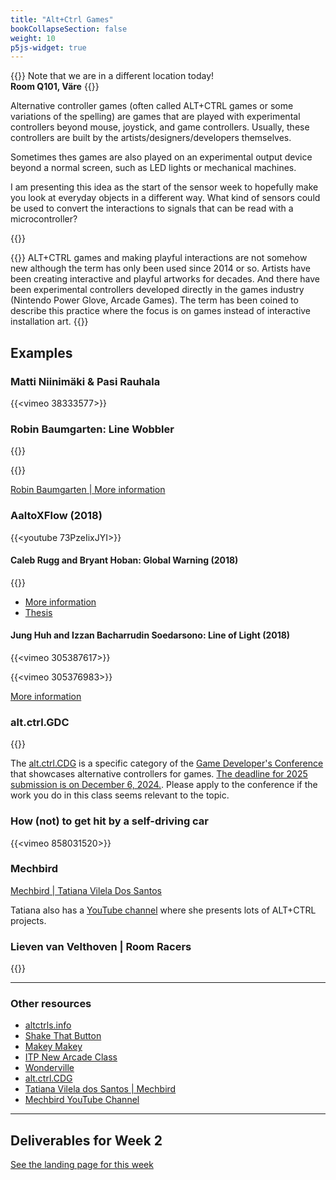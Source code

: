 ```yaml
---
title: "Alt+Ctrl Games"
bookCollapseSection: false
weight: 10
p5js-widget: true
---
```


{{<hint info>}}
Note that we are in a different location today!  
**Room Q101, Väre**
{{</hint>}}

Alternative controller games (often called ALT+CTRL games or some variations of the spelling) are games that are played with experimental controllers beyond mouse, joystick, and game controllers. Usually, these controllers are built by the artists/designers/developers themselves.

Sometimes thes games are also played on an experimental output device beyond a normal screen, such as LED lights or mechanical machines.

I am presenting this idea as the start of the sensor week to hopefully make you look at everyday objects in a different way. What kind of sensors could be used to convert the interactions to signals that can be read with a microcontroller?

{{<youtube IDVHkcUB9jI>}}

{{<hint info>}}
ALT+CTRL games and making playful interactions are not somehow new although the term has only been used since 2014 or so. Artists have been creating interactive and playful artworks for decades. And there have been experimental controllers developed directly in the games industry (Nintendo Power Glove, Arcade Games). The term has been coined to describe this practice where the focus is on games instead of interactive installation art.
{{</hint>}}

## Examples

### Matti Niinimäki & Pasi Rauhala

{{<vimeo 38333577>}}

### Robin Baumgarten: Line Wobbler

{{<youtube UZ_5ol_kyL4>}}

{{<youtube e2h8AtDR85Y>}}

[Robin Baumgarten | More information](https://www.wobblylabs.com/line-wobbler)

### AaltoXFlow (2018)

{{<youtube 73PzeIixJYI>}}

#### Caleb Rugg and Bryant Hoban: Global Warning (2018)

{{<youtube nahqFan9TkM>}}

- [More information](https://www.behance.net/gallery/73078677/Game-Global-Warning)
- [Thesis](https://aaltodoc.aalto.fi/handle/123456789/101850)

#### Jung Huh and Izzan Bacharrudin Soedarsono: Line of Light (2018)

{{<vimeo 305387617>}}

{{<vimeo 305376983>}}

[More information](https://junghuh.com/portfolio/line-of-light/)

### alt.ctrl.GDC

{{<youtube WprcPLSy13I>}}

The [alt.ctrl.CDG](https://gdconf.com/alt-ctrl-gdc) is a specific category of the [Game Developer's Conference](https://gdconf.com/about) that showcases alternative controllers for games. [The deadline for 2025 submission is on December 6, 2024.](https://docs.google.com/forms/d/e/1FAIpQLSdG2BmnfW-yzhq1aOE4m12D0dMTgubnGcSnJfLNwMqlfBi92A/viewform). Please apply to the conference if the work you do in this class seems relevant to the topic.

### How (not) to get hit by a self-driving car

{{<vimeo 858031520>}}

### Mechbird

[Mechbird | Tatiana Vilela Dos Santos](https://mechbird.fr/)

Tatiana also has a [YouTube channel](https://www.youtube.com/@MechBird) where she presents lots of ALT+CTRL projects.

### Lieven van Velthoven | Room Racers

{{<youtube BNquGMrxN1U>}}

---

### Other resources

- [altctrls.info](https://altctrls.info/)
- [Shake That Button](https://shakethatbutton.com/)
- [Makey Makey](https://makeymakey.com/)
- [ITP New Arcade Class](https://www.instagram.com/newarcadeitp/)
- [Wonderville](https://www.wonderville.nyc/)
- [alt.ctrl.CDG](https://gdconf.com/alt-ctrl-gdc)
- [Tatiana Vilela dos Santos | Mechbird](https://mechbird.fr/)
- [Mechbird YouTube Channel](https://www.youtube.com/@MechBird)

---

## Deliverables for Week 2

[See the landing page for this week](./)